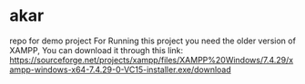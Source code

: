# akar
repo for demo project
For Running this project you need the older version of XAMPP, You can download it through this link: https://sourceforge.net/projects/xampp/files/XAMPP%20Windows/7.4.29/xampp-windows-x64-7.4.29-0-VC15-installer.exe/download

